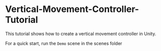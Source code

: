 # Vertical-Movement-Controller-Tutorial

This tutorial shows how to create a vertical movement controller in Unity.

For a quick start, run the `Demo` scene in the scenes folder
